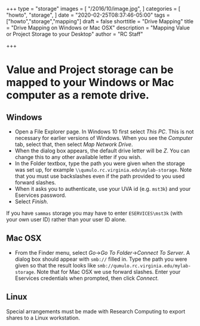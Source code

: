 +++
type = "storage"
images = [
  "/2016/10/image.jpg",
]
categories = [
  "howto",
  "storage",
]
date = "2020-02-25T08:37:46-05:00"
tags = ["howto","storage","mapping"]
draft = false
shorttitle = "Drive Mapping"
title = "Drive Mapping on Windows or Mac OSX"
description = "Mapping Value or Project Storage to your Desktop"
author = "RC Staff"

+++

# Value and Project storage can be mapped to your Windows or Mac computer as a remote drive.

## Windows

* Open a File Explorer page.  In Windows 10 first select *This PC*. This is not necessary for earlier versions of Windows. When you see the *Computer* tab, select that, then select  *Map Network Drive*.
* When the dialog box appears, the default drive letter will be *Z*.  You can change this to any other available letter if you wish.
* In the Folder textbox, type the path you were given when the storage was set up, for example `\\qumulo.rc.virginia.edu\mylab-storage`.  Note that you must use backslashes even if the path provided to you used forward slashes.
* When it asks you to authenticate, use your UVA id (e.g. `mst3k`) and your Eservices password.
* Select *Finish*.

If you have `sammas` storage you may have to enter `ESERVICES\mst3k` (with your own user ID) rather than your user ID alone.

## Mac OSX

* From the Finder menu, select *Go*->*Go To Folder*->*Connect To Server*.  A dialog box should appear with `smb://` filled in. Type the path you were given so that the result looks like `smb://qumulo.rc.virginia.edu/mylab-storage`.  Note that for Mac OSX we use forward slashes.  Enter your Eservices credentials when prompted, then click *Connect*.

## Linux

Special arrangements must be made with Research Computing to export shares to a Linux workstation.

